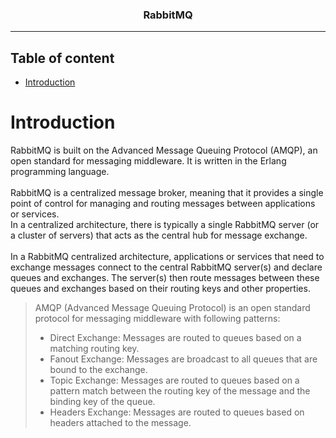 <h3 align="center">
RabbitMQ
</h3>

****

Table of content
-----------------
* [Introduction](#introduction)


Introduction
==========================

RabbitMQ is built on the Advanced Message Queuing Protocol (AMQP), an open standard for messaging middleware. It is written in the Erlang programming language.
<br><br>
RabbitMQ is a centralized message broker, meaning that it provides a single point of control for managing and routing messages between applications or services. 
<br>
In a centralized architecture, there is typically a single RabbitMQ server (or a cluster of servers) that acts as the central hub for message exchange.
<br><br>
In a RabbitMQ centralized architecture, applications or services that need to exchange messages connect to the central RabbitMQ server(s) and declare queues and exchanges. The server(s) then route messages between these queues and exchanges based on their routing keys and other properties.
<br>

> AMQP (Advanced Message Queuing Protocol) is an open standard protocol for messaging middleware with following patterns:
> * Direct Exchange: Messages are routed to queues based on a matching routing key.
> * Fanout Exchange: Messages are broadcast to all queues that are bound to the exchange.
> * Topic Exchange: Messages are routed to queues based on a pattern match between the routing key of the message and the binding key of the queue.
> * Headers Exchange: Messages are routed to queues based on headers attached to the message.
